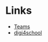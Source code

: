 # Links
- [Teams](https://teams.microsoft.com/l/team/19%3An4hXnsmZ6OzuziwR8K4xmIT0Zo1cmpujZYc6Ne67hRs1%40thread.tacv2/conversations?groupId=77a73ab2-df18-4437-ac4a-0400ed4e5b8d&tenantId=91fc072c-edef-4f97-bdc5-cfb67718ae3a) 
- [digi4school](https://a.digi4school.at/ebook/14494/)